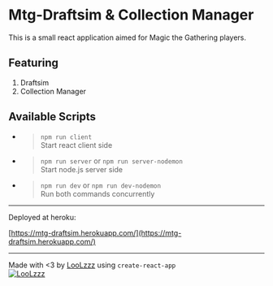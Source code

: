 # Mtg-Draftsim & Collection Manager

This is a small react application aimed for Magic the Gathering players.

## Featuring

1. Draftsim
2. Collection Manager

## Available Scripts

- >`npm run client` <br/>
Start react client side
- >`npm run server` or `npm run server-nodemon`<br/>
Start node.js server side
- >`npm run dev` or `npm run dev-nodemon` <br/>
Run both commands concurrently

---

Deployed at heroku:

[https://mtg-draftsim.herokuapp.com/](https://mtg-draftsim.herokuapp.com/)

---

Made with <3 by [LooLzzz](http://github.com/LooLzzz) using `create-react-app`
<br/>
[![LooLzzz](https://avatars0.githubusercontent.com/u/8081213?s=460&u=f00fbdf1d592adfd5995d471a2121a920a0f33bd&v=4)](http://github.com/LooLzzz)
